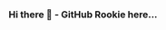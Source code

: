 ### Hi there 👋 - GitHub Rookie here...

<!--
**nattywombat/nattywombat** is a ✨ _special_ ✨ repository because its `README.md` (this file) appears on your GitHub profile.

Here are some ideas to get you started:

- 🔭 I’m currently working on learning GitHub!  How did we do any of this without YouTube and Google?!
- 😄 Pronouns: she/her
- ⚡ Fun fact: I competed in the World Championship for Duathlon in Denmark for Team USA in 2018 and 3 months later completed my first full Ironman (I am now retired from all that and considering a re-entry into it this year)
-->
